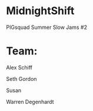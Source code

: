 # MidnightShift
PIGsquad Summer Slow Jams #2

# Team:

Alex Schiff

Seth Gordon

Susan

Warren Degenhardt
